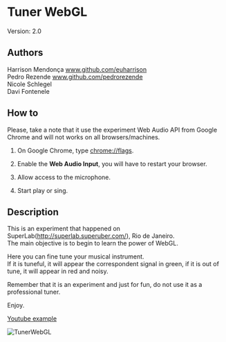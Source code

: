 
# Tuner WebGL

Version: 2.0

## Authors

Harrison Mendonça www.github.com/euharrison  
Pedro Rezende www.github.com/pedrorezende  
Nicole Schlegel  
Davi Fontenele  

## How to

Please, take a note that it use the experiment Web Audio API from Google Chrome and will not works on all browsers/machines.

1. On Google Chrome, type [chrome://flags](chrome://flags).

2. Enable the **Web Audio Input**, you will have to restart your browser.

3. Allow access to the microphone.

4. Start play or sing.

## Description

This is an experiment that happened on SuperLab(http://superlab.superuber.com/), Rio de Janeiro.  
The main objective is to begin to learn the power of WebGL.

Here you can fine tune your musical instrument.  
If it is tuneful, it will appear the correspondent signal in green, if it is out of tune, it will appear in red and noisy.

Remember that it is an experiment and just for fun, do not use it as a professional tuner.

Enjoy.

[Youtube example](http://www.youtube.com/watch?v=gUtad2yAOvk)

![TunerWebGL](http://oi38.tinypic.com/2ntlo2s.jpg)
